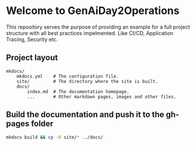 # Welcome to GenAiDay2Operations
This repository serves the purpose of providing an example for a full project structure with all best practices impelmented. Like CI/CD, Application Tracing, Security etc.

## Project layout
    mkdocs/
        mkdocs.yml    # The configuration file.
        site/         # The directory where the site is built.
        docs/
            index.md  # The documentation homepage.
            ...       # Other markdown pages, images and other files.

## Build the documentation and push it to the gh-pages folder

```bash
mkdocs build && cp -R site/* ../docs/
```